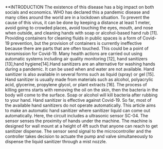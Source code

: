 **INTRODUCTION
The existence of this disease has a big impact on both socials and
economics. WHO has declared this a pandemic disease and many cities
around the world are in a lockdown situation. To prevent the cause
of this virus, it can be done by keeping a distance at least 1
meter, avoid going to crowded places, avoid touching the eyes,
mouth, and nose when outside, and cleaning hands with soap or
alcohol-based hand rub [11]. Providing containers for cleaning
fluids in public spaces is a form of Covid-19 prevention, but the
provision of containers is currently ineffective because there are
parts that are often touched. This could be a point of transmission
for Covid-19. Many health actions are carried out using automatic
systems including air quality monitoring [12], hand sanitizers
[13],hand hygiene[14].Hand sanitizers are an alternative for
washing hands during a pandemic. It can be used when and water are
not available. Hand sanitizer is also available in several forms
such as liquid (spray) or gel [15]. Hand sanitizer is usually made
from materials such as alcohol, polyacrylic acid, glycerine,
propylene glycol, or plant extracts [16]. The process of killing
germs starts with removing the oil on the skin, then the bacteria
in the body will come to the surface. Soap or alcohol will kill
bacteria after rubbing to your hand. Hand sanitizer is effective
against Covid-19.
So far, most of the available hand sanitizers do not operate
automatically. This article aims to make an automatic hand
sanitizer where sanitizer liquid can come out automatically. Here,
the circuit includes a ultrasonic sensor SC-04. The sensor senses
the proximity of hands under the machine. The machine is designed
for wall mount at a height of 4ft such that anyone can reach to get
sanitizer dispense. The sensor send signal to the microcontroller
and the controller takes decision to actuate the pump and valve
simultaneously to dispense the liquid sanitizer through a mist
nozzle.

